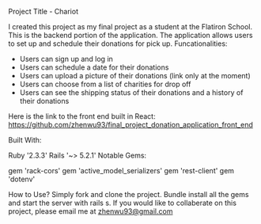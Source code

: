 Project Title - Chariot

I created this project as my final project as a student at the Flatiron School. This is the backend portion of the application. The application allows users to set up and schedule their donations for pick up. 
Funcationalities: 
- Users can sign up and log in
- Users can schedule a date for their donations
- Users can upload a picture of their donations (link only at the moment)
- Users can choose from a list of charities for drop off 
- Users can see the shipping status of their donations and a history of their donations

Here is the link to the front end built in React: https://github.com/zhenwu93/final_project_donation_application_front_end

Built With:

Ruby '2.3.3'
Rails '~> 5.2.1'
Notable Gems:

gem 'rack-cors'
gem 'active_model_serializers'
gem 'rest-client'
gem 'dotenv'

How to Use? Simply fork and clone the project. Bundle install all the gems and start the server with rails s. 
If you would like to collaberate on this project, please email me at zhenwu93@gmail.com
